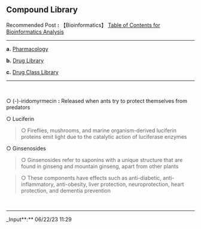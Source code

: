 ## **Compound Library**

Recommended Post **:** 【Bioinformatics】 [Table of Contents for Bioinformatics Analysis](https://jb243.github.io/pages/836)

---

**a.** [Pharmacology](https://jb243.github.io/pages/2197)

**b.** [Drug Library](https://jb243.github.io/pages/1405)

**c.** [Drug Class Library](https://jb243.github.io/pages/311)

---

<br>

○ (-)-iridomyrmecin **:** Released when ants try to protect themselves from predators

○ Luciferin

> ○ Fireflies, mushrooms, and marine organism-derived luciferin proteins emit light due to the catalytic action of luciferase enzymes

○ Ginsenosides

> ○ Ginsenosides refer to saponins with a unique structure that are found in ginseng and mountain ginseng, apart from other plants

> ○ These components have effects such as anti-diabetic, anti-inflammatory, anti-obesity, liver protection, neuroprotection, heart protection, and dementia prevention

<br>

---

_Input**:** 06/22/23 11:29
